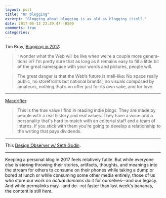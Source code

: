 ```yaml
---
layout: post
title: "On blogging"
excerpt: "Blogging about blogging is as old as blogging itself."
date: 2017-05-13 22:39:47 -0500
comments: true
categories: 
---
```


Tim Bray, [Blogging in 2017](https://www.tbray.org/ongoing/When/201x/2017/05/03/Blogging-in-2017):

> I won­der what the Web will be like when we’re a cou­ple more gen­er­a­tions in? I’m pret­ty sure that as long as it re­mains easy to fill a lit­tle bit of the great names­pace with your words and pic­tures, peo­ple will.

> The great dan­ger is that the Web’s fu­ture is mall-like: No space re­al­ly pub­lic, no store­fronts but na­tion­al brands’, no vi­su­als com­posed by am­a­teurs, noth­ing that’s on of­fer just for its own sake, and for love.

---

[Macdrifter](http://www.macdrifter.com/2017/05/engineer-link.html):

> This is the true value I find in reading indie blogs. They are made by people with a real history and real values. They have a voice and a personality that's hard to match with an editorial staff and a team of interns. If you stick with them you're going to develop a relationship to the writing that pays dividends.

---

This [Design Observer w/ Seth Godin](http://designobserver.com/feature/seth-godin/39502).

---

Keeping a personal blog in 2017 feels relatively futile. But while everyone else is <s>storing</s> throwing their stories, artifacts, thoughts, and meanings into the stream for others to consume on their phones while taking a dump or bored at lunch or while consuming some other media entirely, those of us who store our work on _actual domains_ do it for ourselves--and our legacy. And while permalinks may--and do--rot faster than last week's bananas, the content is still _here_.
